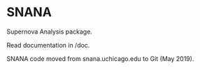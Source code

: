# SNANA
Supernova Analysis package.

Read documentation in /doc.

SNANA code moved from snana.uchicago.edu to Git (May 2019).

